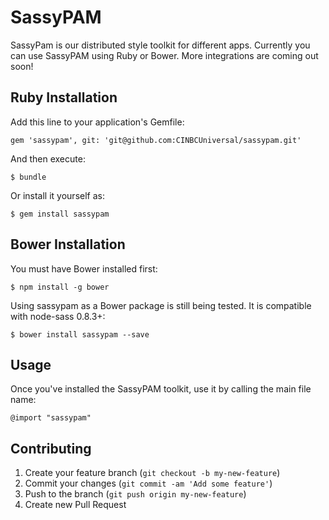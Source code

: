 # SassyPAM

SassyPam is our distributed style toolkit for different apps. Currently you can use SassyPAM using Ruby or Bower. More
integrations are coming out soon!

## Ruby Installation

Add this line to your application's Gemfile:

    gem 'sassypam', git: 'git@github.com:CINBCUniversal/sassypam.git'

And then execute:

    $ bundle

Or install it yourself as:

    $ gem install sassypam

## Bower Installation

You must have Bower installed first:

    $ npm install -g bower

Using sassypam as a Bower package is still being tested. It is compatible with node-sass 0.8.3+:

    $ bower install sassypam --save

## Usage

Once you've installed the SassyPAM toolkit, use it by calling the main file name:

    @import "sassypam"

## Contributing

1. Create your feature branch (`git checkout -b my-new-feature`)
2. Commit your changes (`git commit -am 'Add some feature'`)
3. Push to the branch (`git push origin my-new-feature`)
4. Create new Pull Request
